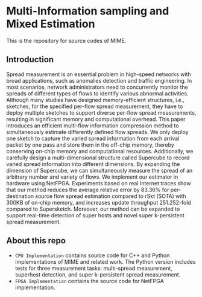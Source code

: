 # Multi-Information sampling and Mixed Estimation

This is the repository for source codes of MIME.

## Introduction
Spread measurement is an essential problem in high-speed networks with broad applications, such as anomalies detection and traffic engineering. 
In most scenarios, network administrators need to concurrently monitor the spreads of different types of flows to identify various abnormal activities.
Although many studies have designed memory-efficient structures, i.e., sketches, for the specified per-flow spread measurement, they have to deploy multiple sketches to support diverse per-flow spread measurements, resulting in significant memory and computational overhead.
This paper introduces an efficient multi-flow information compression method to simultaneously estimate differently defined flow spreads.
We only deploy one sketch to capture the varied spread information from each arrival packet by one pass and store them in the off-chip memory, thereby conserving on-chip memory and computational resources.
Additionally, we carefully design a multi-dimensional structure called Supercube to record varied spread information into different dimensions. 
By expanding the dimension of Supercube, we can simultaneously measure the spread of an arbitrary number and variety of flows.
We implement our estimator in hardware using NetFPGA.
Experiments based on real Internet traces show that our method reduces the average relative error by 83.36% for per-destination source flow spread estimation compared to rSkt (SOTA) with 300KB of on-chip memory, and increases update throughput 251.252-fold compared to Supersketch.
Moreover, our method can be expanded to support real-time detection of super hosts and novel super k-persistent spread measurement.

## About this repo

- `CPU Implementation` contains source code for C++ and Python implementations of MIME and related work. The Python version includes tests for three measurement tasks: multi-spread measurement, superhost detection, and super k-persistent spread measurement.
- `FPGA Implementation` contains the source code for NetFPGA implementation.
